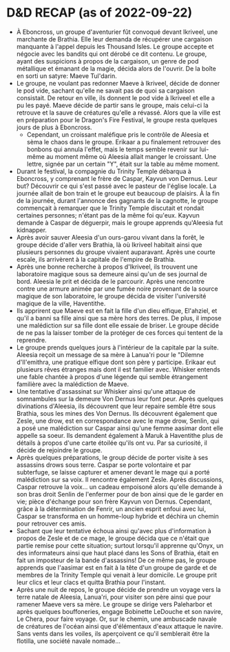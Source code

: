# D&D RECAP (as of 2022-09-22)

- À Eboncross, un groupe d'aventurier fût convoqué devant Ikriveel, une marchante de Brathia. 
  Elle leur demanda de récupérer une cargaison manquante à l'appel depuis les Thousand Isles. Le groupe accepte et négocie avec les bandits qui ont dérobé ce dit contenu. Le groupe, ayant des suspicions à propos de la cargaison, un genre de pod métallique et émanant de la magie, décida alors de l'ouvrir. 
  De la boîte en sorti un satyre: Maeve Tul'darin. 
- Le groupe, ne voulant pas redonner Maeve à Ikriveel, décide de donner le pod vide, sachant qu'elle ne savait pas de quoi sa cargaison consistait. De retour en ville, ils donnent le pod vide à Ikriveel et elle a pu les payé. 
  Maeve décide de partir sans le groupe, mais celui-ci la retrouve et la sauve de créatures qu'elle a révassé. Alors que la ville est en préparation pour le Dragon's Fire Festival, le groupe resta quelques jours de plus à Eboncross. 
	- Cependant, un croissant maléfique pris le contrôle de Aleesia et sèma le chaos dans le groupe. Erikaar a pu finalement retrouver des bonbons qui annula l'effet, mais le temps semble revenir sur lui-même au moment même où Aleesia allait manger le croissant. 
	  Une lettre, signée par un certain "Y", était sur la table au même moment.
- Durant le festival, la compagnie du Trinity Temple débarqua à Eboncross, y comprenant le frère de Caspar, Kayvun von Dernus. Leur but? Découvrir ce qui s'est passé avec le pasteur de l'église locale. La journée allait de bon train et le groupe eut beaucoup de plaisirs. 
  À la fin de la journée, durant l'annonce des gagnants de la cagnotte, le groupe commençait à remarquer que le Trinity Temple discutait et rondait certaines personnes; n'étant pas de la même foi qu'eux. 
  Kayvun demande à Caspar de déguerpir, mais le groupe apprends qu'Aleesia fut kidnapper. 
- Après avoir sauver Aleesia d'un ours-garou vivant dans la forêt, le groupe décide d'aller vers Brathia, là où Ikriveel habitait ainsi que plusieurs personnes du groupe vivaient auparavant. 
  Après une courte escale, ils arrivèrent à la capitale de l'empire de Brathia.
- Après une bonne recherche à propos d'Ikriveel, ils trouvent une laboratoire magique sous sa demeure ainsi qu'un de ses journal de bord. 
  Aleesia le prit et décida de le parcourir. Après une rencontre contre une armure animée par une fumée noire provenant de la source magique de son laboratoire, le groupe décida de visiter l'université magique de la ville, Haventithe.
- Ils apprirent que Maeve est en fait la fille d'un dieu elfique, El'ahziel, et qu'il a banni sa fille ainsi que sa mère hors des terres. 
  De plus, il impose une malédiction sur sa fille dont elle essaie de briser. Le groupe décide de ne pas la laisser tomber de la protéger de ces forces qui tentent de la reprendre.
- Le groupe prends quelques jours à l'intérieur de la capitale par la suite. Aleesia reçoit un message de sa mère à Lanua'ri pour le "Dilemne d'Il'emithra, une pratique elfique dont son père y participe. 
  Erikaar eut plusieurs rêves étranges mais dont il est familier avec. 
  Whisker entends une fable chantée à propos d'une légende qui semble étrangement familière avec la malédiction de Maeve.
- Une tentative d'assassinat sur Whisker ainsi qu'une attaque de somnambules sur la demeure Von Dernus leur font peur. Après quelques divinations d'Aleesia, ils découvrent que leur repaire semble être sous Brathia, sous les mines des Von Dernus. 
  Ils découvrent également que Zesle, une drow, est en correspondance avec le mage drow, Senlin, qui a posé une malédiction sur Caspar ainsi qu'une femme aasimar dont elle appelle sa soeur. 
  Ils demandent également à Maruk à Haventithe plus de détails à propos d'une carte étoilée qu'ils ont vu. Par sa curiosité, il décide de rejoindre le groupe.
- Après quelques préparations, le group décide de porter visite à ses assassins drows sous terre. Caspar se porte volontaire et par subterfuge, se laisse capturer et amener devant le mage qui a porté malédiction sur sa voix. 
  Il rencontre également Zesle. Après discussions, Caspar retrouve la voix... un cadeau empoisoné alors qu'elle demande à son bras droit Senlin de l'enfermer pour de bon ainsi que de le garder en vie; pièce d'échange pour son frère Kayvun von Dernus. 
  Cependant, grâce à la détermination de Fenrir, un ancien esprit enfoui avec lui, Caspar se transforma en un homme-loup hybride et déchira un chemin pour retrouver ces amis.
- Sachant que leur tentative échoua ainsi qu'avec plus d'information à propos de Zesle et de ce mage, le groupe décida que ce n'était que partie remise pour cette situation; 
  surtout lorsqu'il apprenne qu'Onyx, un des informateurs ainsi que haut placé dans les Sons of Brathia, était en fait un imposteur de la bande d'assassins! 
  De ce même pas, le groupe apprends que l'aasimar est en fait à la tête d'un groupe de garde et de membres de la Trinity Temple qui venait à leur domicile. Le groupe prit leur clics et leur clacs et quitta Brathia pour l'instant.
- Après une nuit de repos, le groupe décide de prendre un voyage vers la terre natale de Aleesia, Lanua'ri, pour visiter son père ainsi que pour ramener Maeve vers sa mère. 
  Le groupe se dirige vers Paleharbor et après quelques bouffoneries, engage Bobinette LeDouche et son navire, Le Chera, pour faire voyage. 
  Or, sur le chemin, une ambuscade navale de créatures de l'océan ainsi que d'élémentaux d'eaux attaque le navire. Sans vents dans les voiles, ils aperçoivent ce qu'il semblerait être la flotilla, une société navale nomade...